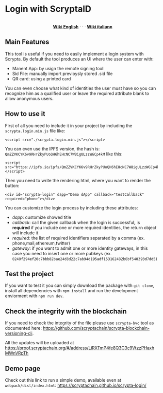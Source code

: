 # Login with ScryptaID

<p><a href="https://camo.githubusercontent.com/4e892209b4b1e2d1a773ec97e544a92f068a6f0b/68747470733a2f2f6d69726f2e6d656469756d2e636f6d2f6d61782f333136382f312a31674778414b57714b5135577a635170755f766932412e6a706567" target="_blank" rel="noopener noreferrer"><img style="display: block; margin-left: auto; margin-right: auto;" src="https://camo.githubusercontent.com/4e892209b4b1e2d1a773ec97e544a92f068a6f0b/68747470733a2f2f6d69726f2e6d656469756d2e636f6d2f6d61782f333136382f312a31674778414b57714b5135577a635170755f766932412e6a706567" alt="" data-canonical-src="https://miro.medium.com/max/3168/1*1gGxAKWqKQ5WzcQpu_vi2A.jpeg" /></a></p>
<p style="text-align: center;">&nbsp;&nbsp;<a title="English &mdash; Scrypta Wiki" href="https://en.scrypta.wiki" target="_blank" rel="nofollow noopener"><strong>Wiki English</strong></a>&nbsp;&middot; &middot; &middot;&nbsp;<a title="Italiano &mdash; Scrypta Wiki" href="https://it.scrypta.wiki" target="_blank" rel="nofollow noopener"><strong>Wiki italiano</strong></a></p>

## Main Features

This tool is useful if you need to easily implement a login system with Scrypta. By default the tool produces an UI where the user can enter with:

- Manent App: by usign the remote signing tool
- Sid File: manually import previoysly stored .sid file
- QR card: using a printed card

You can even choose what kind of identities the user must have so you can recognize him as a qualified user or leave the required attribute blank to allow anonymous users.

## How to use it

First of all you need to include it in your project by including the `scrypta.login.min.js` file like:

```
<script src="./scrypta.login.min.js"></script>
```

You can even use the IPFS version, the hash is: `QmZZVKCYK6v9RHrZkyPUoQH6hEHcNC7W8igULzzWGCp4kM` like this:

```
<script src="https://ipfs.io/ipfs/QmZZVKCYK6v9RHrZkyPUoQH6hEHcNC7W8igULzzWGCp4kM"></script>
```

Then you need to write the rendering html, where you want to render the button:

```
<div id="scrypta-login" dapp="Demo dApp" callback="testCallback" required="phone"></div>
```

You can customize the login process by including these attributes:
- _dapp_: customize showed title
- _callback_: call the given callback when the login is successful, is **required** if you include one or more required identities, the return object will include it
- _required_: the list of required identifiers separated by a comma (ex. phone,mail,ethereum,twitter)
- _gateway_: if you want to admit one or more identity gateways, in this case you need to insert one or more pubkeys (ex. `0240f294ef20c7bbb82bae24d8d22c7ab94d195adf153162482b6bf540393d7dd5`)

## Test the project

If you want to test it you can simply download the package with `git clone`, install all dependencies with `npm install` and run the development enviorment with `npm run dev`.

## Check the integrity with the blockchain

If you need to check the integrity of the file please use `scrypta-bvc` tool as documented here: https://github.com/scryptachain/scrypta-blockchain-versioning-cli.

All the updates will be uploaded at https://proof.scryptachain.org/#/address/LiRXTmP4fe8Q3C3c9VtzzPHaxhMWnVRpTh

## Demo page

Check out this link to run a simple demo, available even at `webpack/dist/index.html`: 
https://scryptachain.github.io/scrypta-login/
